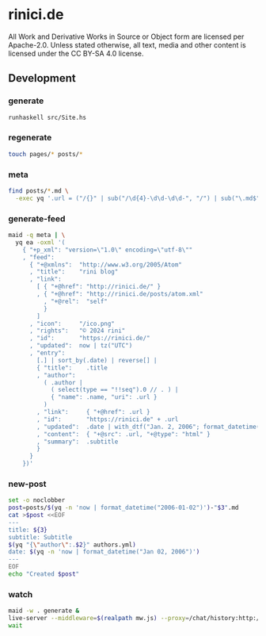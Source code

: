 # rinici.de

All Work and Derivative Works in Source or Object form are licensed per Apache-2.0. Unless stated
otherwise, all text, media and other content is licensed under the CC BY-SA 4.0 license.

## Development

<!-- maid-tasks -->

### generate

```sh
runhaskell src/Site.hs
```

### regenerate

```sh
touch pages/* posts/*
```

### meta

```sh
find posts/*.md \
  -exec yq '.url = ("/{}" | sub("/\d{4}-\d\d-\d\d-", "/") | sub("\.md$", ""))' -f extract '{}' ';'
```

### generate-feed

```sh
maid -q meta | \
  yq ea -oxml '(
    { "+p_xml": "version=\"1.0\" encoding=\"utf-8\""
    , "feed":
      { "+@xmlns":  "http://www.w3.org/2005/Atom"
      , "title":    "rini blog"
      , "link":
        [ { "+@href": "http://rinici.de/" }
        , { "+@href": "http://rinici.de/posts/atom.xml"
          , "+@rel":  "self"
          }
        ]
      , "icon":     "/ico.png"
      , "rights":   "© 2024 rini"
      , "id":       "https://rinici.de/"
      , "updated":  now | tz("UTC")
      , "entry":
        [.] | sort_by(.date) | reverse[] |
        { "title":    .title
        , "author":
          ( .author |
            ( select(type == "!!seq").0 // . ) |
            { "name": .name, "uri": .url }
          )
        , "link":     { "+@href": .url }
        , "id":       "https://rinici.de" + .url
        , "updated":  .date | with_dtf("Jan. 2, 2006"; format_datetime("2006-01-02T15:04:05Z07:00"))
        , "content":  { "+@src": .url, "+@type": "html" }
        , "summary":  .subtitle
        }
      }
    })'
```

### new-post

```sh
set -o noclobber
post=posts/$(yq -n 'now | format_datetime("2006-01-02")')-"$3".md
cat >$post <<EOF
---
title: ${3}
subtitle: Subtitle
$(yq "{\"author\":.$2}" authors.yml)
date: $(yq -n 'now | format_datetime("Jan 02, 2006")')
---
EOF
echo "Created $post"
```

### watch

```sh
maid -w . generate &
live-server --middleware=$(realpath mw.js) --proxy=/chat/history:http://localhost:8000/chat/history _site &
wait
```
